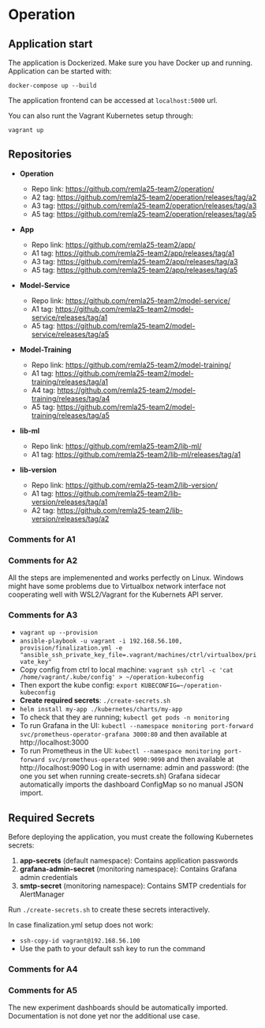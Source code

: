 # Operation

## Application start

The application is Dockerized. Make sure you have Docker up and running. Application can be started with:
```
docker-compose up --build
```

The application frontend can be accessed at ```localhost:5000``` url.

You can also runt the Vagrant Kubernetes setup through:
```
vagrant up
```


## Repositories

- **Operation**  
  - Repo link: https://github.com/remla25-team2/operation/
  - A2 tag: https://github.com/remla25-team2/operation/releases/tag/a2
  - A3 tag: https://github.com/remla25-team2/operation/releases/tag/a3
  - A5 tag: https://github.com/remla25-team2/operation/releases/tag/a5
  
- **App**  
  - Repo link: https://github.com/remla25-team2/app/
  - A1 tag: https://github.com/remla25-team2/app/releases/tag/a1
  - A3 tag: https://github.com/remla25-team2/app/releases/tag/a3
  - A5 tag: https://github.com/remla25-team2/app/releases/tag/a5

- **Model-Service**  
  - Repo link: https://github.com/remla25-team2/model-service/  
  - A1 tag: https://github.com/remla25-team2/model-service/releases/tag/a1
  - A5 tag: https://github.com/remla25-team2/model-service/releases/tag/a5
  
- **Model-Training**  
  - Repo link: https://github.com/remla25-team2/model-training/  
  - A1 tag: https://github.com/remla25-team2/model-training/releases/tag/a1
  - A4 tag: https://github.com/remla25-team2/model-training/releases/tag/a4
  - A5 tag: https://github.com/remla25-team2/model-training/releases/tag/a5
  
- **lib-ml**  
  - Repo link: https://github.com/remla25-team2/lib-ml/ 
  - A1 tag: https://github.com/remla25-team2/lib-ml/releases/tag/a1
  
- **lib-version**  
  - Repo link: https://github.com/remla25-team2/lib-version/  
  - A1 tag: https://github.com/remla25-team2/lib-version/releases/tag/a1
  - A2 tag: https://github.com/remla25-team2/lib-version/releases/tag/a2
  
### Comments for A1

### Comments for A2
All the steps are implemenented and works perfectly on Linux. Windows might have some problems due to Virtualbox network interface not cooperating well with WSL2/Vagrant for the Kubernets API server.

### Comments for A3
 - ```vagrant up --provision```
 - ```ansible-playbook -u vagrant -i 192.168.56.100, provision/finalization.yml -e "ansible_ssh_private_key_file=.vagrant/machines/ctrl/virtualbox/private_key"```
 - Copy config from ctrl to local machine: ```vagrant ssh ctrl -c 'cat /home/vagrant/.kube/config' > ~/operation-kubeconfig```
 - Then export the kube config: ```export KUBECONFIG=~/operation-kubeconfig```
 - **Create required secrets**: ```./create-secrets.sh```
 - ```helm install my-app ./kubernetes/charts/my-app```
 - To check that they are running;   ```kubectl get pods -n monitoring```
 - To run Grafana in the UI: ```kubectl --namespace monitoring port-forward svc/prometheus-operator-grafana 3000:80``` and then available at http://localhost:3000
 - To run Prometheus in the UI: ```kubectl --namespace monitoring port-forward svc/prometheus-operated 9090:9090``` and then available at http://localhost:9090
   Log in with username: admin and password: (the one you set when running create-secrets.sh)
Grafana sidecar automatically imports the dashboard ConfigMap so no manual JSON import.

## Required Secrets

Before deploying the application, you must create the following Kubernetes secrets:

1. **app-secrets** (default namespace): Contains application passwords
2. **grafana-admin-secret** (monitoring namespace): Contains Grafana admin credentials  
3. **smtp-secret** (monitoring namespace): Contains SMTP credentials for AlertManager

Run `./create-secrets.sh` to create these secrets interactively.

In case finalization.yml setup does not work:
 - ```ssh-copy-id vagrant@192.168.56.100```
 - Use the path to your default ssh key to run the command

### Comments for A4

### Comments for A5

The new experiment dashboards should be automatically imported. Documentation is not done yet nor the additional use case.
